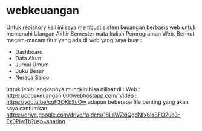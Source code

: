 # webkeuangan
Untuk repisitory kali ini saya membuat sistem keuangan berbasis web untuk memenuhi Ulangan Akhir Semester mata kuliah Pemrograman Web.
Berikut macam-macam fitur yang ada di web yang saya buat :
- Dashboard
- Data Akun
- Jurnal Umum
- Buku Besar
- Neraca Saldo

untuk lebih lengkapnya mungkin bisa dilihat di :
Web : https://cobakeuangan.000webhostapp.com/
Video : https://youtu.be/cuF3OKbScOw
adapun beberapa file penting yang akan saya cantumkan
https://drive.google.com/drive/folders/18LaWZxiQgdNfx6IaSFO2uo3-Ek3PIwTb?usp=sharing

